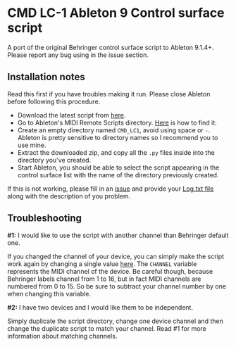 # CMD LC-1 Ableton 9 Control surface script
A port of the original Behringer control surface script to Ableton 9.1.4+.
Please report any bug using in the issue section.

## Installation notes
Read this first if you have troubles making it run. Please close Ableton before following this procedure.

- Download the latest script from [here](https://github.com/mpiraux/CMD-LC-1-Ableton-9-Control-Surface-Script/archive/master.zip).
- Go to Ableton's MIDI Remote Scripts directory. [Here](https://www.ableton.com/en/help/article/install-third-party-remote-script/) is how to find it: 
- Create an empty directory named `CMD_LC1`, avoid using space or `-`. Ableton is pretty sensitive to directory names so I recommend you to use mine.
- Extract the downloaded zip, and copy all the `.py` files inside into the directory you've created.
- Start Ableton, you should be able to select the script appearing in the control surface list with the name of the directory previously created.

If this is not working, please fill in an [issue](https://github.com/mpiraux/CMD-LC-1-Ableton-9-Control-Surface-Script/issues) and provide your [Log.txt file](http://support.liine.net/customer/portal/articles/1339939-where-is-log-txt-) along with the description of you problem.

## Troubleshooting
**\#1:** I would like to use the script with another channel than Behringer default one.

  If you changed the channel of your device, you can simply make the script work again by changing a single value [here](https://github.com/mpiraux/CMD-LC-1-Ableton-9-Control-Surface-Script/blob/master/LC1.py#L40). The `CHANNEL` variable represents the MIDI channel of the device. Be careful though, because Behringer labels channel from 1 to 16, but in fact MIDI channels are numbered from 0 to 15. So be sure to subtract your channel number by one when changing this variable.
  
**\#2:** I have two devices and I would like them to be independent.

  Simply duplicate the script directory, change one device channel and then change the duplicate script to match your channel. Read \#1 for more information about matching channels.
